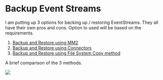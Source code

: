 # Backup Event Streams

I am putting up 3 options for backing up / restoring EventStreams. They all have their own pros and cons. 
Option to used will be based on the requirements. 

1. [Backup and Restore using MM2](./georep_backup.md)
2. [Backup and Restore using Connectors](./s3_backup.md)
3. [Backup and Restore using File System Copy method](./file_system_copy.md)

A brief comparison of the 3 methods.

![](images/)